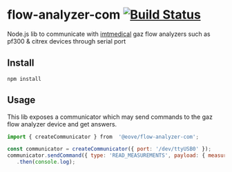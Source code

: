 # flow-analyzer-com [![Build Status](https://travis-ci.org/eove/pf300-com.svg?branch=master)](https://travis-ci.org/eove/pf300-com)

Node.js lib to communicate with [imtmedical](https://www.imtmedical.com/) gaz flow analyzers such as pf300 & citrex devices through serial port

## Install

`npm install`

## Usage

This lib exposes a communicator which may send commands to the gaz flow analyzer device and get answers.

```js
import { createCommunicator } from  '@eove/flow-analyzer-com';

const communicator = createCommunicator({ port: '/dev/ttyUSB0' });
communicator.sendCommand({ type: 'READ_MEASUREMENTS', payload: { measurements: ['flow'] })
   .then(console.log);
```
